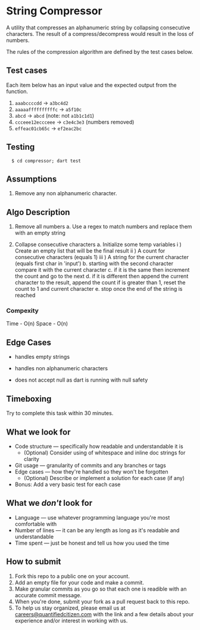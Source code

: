 # String Compressor

A utility that compresses an alphanumeric string by collapsing consecutive characters.  The result of a compress/decompress would result in the loss of numbers.


The rules of the compression algorithm are defined by the test cases below.


## Test cases

Each item below has an input value and the expected output from the function.

1. `aaabccccdd` → `a3bc4d2`
2. `aaaaaffffffffffc` → `a5f10c`
3. `abcd` → `abcd` (note: not `a1b1c1d1`)
4. `ccceee12eccceee` → `c3e4c3e3` (numbers removed)
5. `effeac01cb65c` → `ef2eac2bc`

## Testing

  ```
    $ cd compressor; dart test
  ```

## Assumptions

1.  Remove any non alphanumeric character.

## Algo Description

1.  Remove all numbers
  a. Use a regex to match numbers and replace them with an empty string

2.  Collapse consecutive characters
  a. Initialize some temp variables
    i ) Create an empty list that will be the final result
    ii ) A count for consecutive characters (equals 1)
    iii ) A string for the current character (equals first char in 'input')
  b. starting with the second character compare it with the current character
  c. if it is the same then increment the count and go to the next
  d. if it is different then append the current character to the result,
     append the count if is greater than 1,
     reset the count to 1 and current character
  e. stop once the end of the string is reached

### Compexity

Time - O(n)
Space - O(n)

## Edge Cases

  * handles empty strings

  * handles non alphanumeric characters

  * does not accept null as dart is running with null safety


## Timeboxing

Try to complete this task within 30 minutes.


## What we look for

- Code structure — specifically how readable and understandable it is
    - (Optional) Consider using of whitespace and inline doc strings for clarity
- Git usage — granularity of commits and any branches or tags
- Edge cases — how they're handled so they won't be forgotten
    - (Optional) Describe or implement a solution for each case (if any)
- Bonus: Add a very basic test for each case


## What we _don't_ look for

- Language — use whatever programming language you're most comfortable with
- Number of lines — it can be any length as long as it's readable and understandable
- Time spent — just be honest and tell us how you used the time


## How to submit

1. Fork this repo to a public one on your account.
2. Add an empty file for your code and make a commit.
3. Make granular commits as you go so that each one is readible with an accurate commit message.
4. When you're done, submit your fork as a pull request back to this repo.
5. To help us stay organized, please email us at careers@quantifiedcitizen.com with the link and a few details about your experience and/or interest in working with us.
